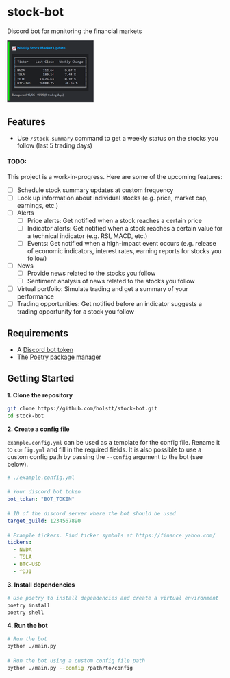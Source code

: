 # stock-bot

Discord bot for monitoring the financial markets

<img src="docs/summary_output.png" width=40%>

## Features

- Use `/stock-summary` command to get a weekly status on the stocks you follow (last 5 trading days)

#### TODO:

This project is a work-in-progress. Here are some of the upcoming features:

- [ ] Schedule stock summary updates at custom frequency
- [ ] Look up information about individual stocks (e.g. price, market cap, earnings, etc.)
- [ ] Alerts
  - [ ] Price alerts: Get notified when a stock reaches a certain price
  - [ ] Indicator alerts: Get notified when a stock reaches a certain value for a technical indicator (e.g. RSI, MACD, etc.)
  - [ ] Events: Get notified when a high-impact event occurs (e.g. release of economic indicators, interest rates, earning reports for stocks you follow)
- [ ] News
  - [ ] Provide news related to the stocks you follow
  - [ ] Sentiment analysis of news related to the stocks you follow
- [ ] Virtual portfolio: Simulate trading and get a summary of your performance
- [ ] Trading opportunities: Get notified before an indicator suggests a trading opportunity for a stock you follow

## Requirements

- A [Discord bot token](https://discord.com/developers/docs/intro)
- The [Poetry package manager](https://python-poetry.org/docs/#installation)

## Getting Started

**1. Clone the repository**

```bash
git clone https://github.com/holstt/stock-bot.git
cd stock-bot
```

**2. Create a config file**

`example.config.yml` can be used as a template for the config file. Rename it to `config.yml` and fill in the required fields. It is also possible to use a custom config path by passing the `--config` argument to the bot (see below).

```yaml
# ./example.config.yml

# Your discord bot token
bot_token: "BOT_TOKEN"

# ID of the discord server where the bot should be used
target_guild: 1234567890

# Example tickers. Find ticker symbols at https://finance.yahoo.com/
tickers:
  - NVDA
  - TSLA
  - BTC-USD
  - ^DJI
```

**3. Install dependencies**

```bash
# Use poetry to install dependencies and create a virtual environment
poetry install
poetry shell
```

**4. Run the bot**

```bash
# Run the bot
python ./main.py

# Run the bot using a custom config file path
python ./main.py --config /path/to/config
```
